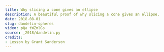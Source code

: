 ```yaml
---
title: Why slicing a cone gives an ellipse
description: A beautiful proof of why slicing a cone gives an ellipse.
date: 2018-08-01
slug: dandelin-spheres
video: pQa_tWZmlGs
source: _2018/dandelin.py
credits:
- Lesson by Grant Sanderson
---
```

